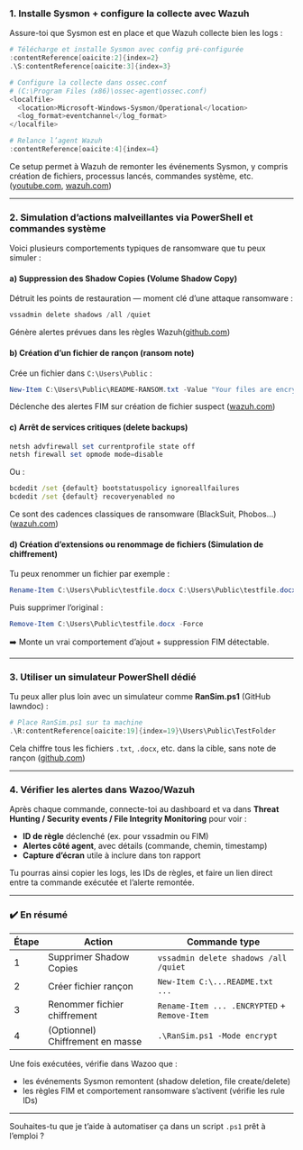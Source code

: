 ### 1. Installe Sysmon + configure la collecte avec Wazuh

Assure-toi que Sysmon est en place et que Wazuh collecte bien les logs :

```powershell
# Télécharge et installe Sysmon avec config pré-configurée
:contentReference[oaicite:2]{index=2}
.\S:contentReference[oaicite:3]{index=3}

# Configure la collecte dans ossec.conf
# (C:\Program Files (x86)\ossec-agent\ossec.conf)
<localfile>
  <location>Microsoft-Windows-Sysmon/Operational</location>
  <log_format>eventchannel</log_format>
</localfile>

# Relance l’agent Wazuh
:contentReference[oaicite:4]{index=4}
```

Ce setup permet à Wazuh de remonter les événements Sysmon, y compris création de fichiers, processus lancés, commandes système, etc. ([youtube.com][1], [wazuh.com][2])

---

### 2. Simulation d’actions malveillantes via PowerShell et commandes système

Voici plusieurs comportements typiques de ransomware que tu peux simuler :

#### a) Suppression des Shadow Copies (Volume Shadow Copy)

Détruit les points de restauration — moment clé d’une attaque ransomware :

```powershell
vssadmin delete shadows /all /quiet
```

Génère alertes prévues dans les règles Wazuh([github.com][3])

#### b) Création d’un fichier de rançon (ransom note)

Crée un fichier dans `C:\Users\Public` :

```powershell
New-Item C:\Users\Public\README-RANSOM.txt -Value "Your files are encrypted!"
```

Déclenche des alertes FIM sur création de fichier suspect ([wazuh.com][4])

#### c) Arrêt de services critiques (delete backups)

```powershell
netsh advfirewall set currentprofile state off
netsh firewall set opmode mode=disable
```

Ou :

```cmd
bcdedit /set {default} bootstatuspolicy ignoreallfailures
bcdedit /set {default} recoveryenabled no
```

Ce sont des cadences classiques de ransomware (BlackSuit, Phobos…)([wazuh.com][5])

#### d) Création d’extensions ou renommage de fichiers (Simulation de chiffrement)

Tu peux renommer un fichier par exemple :

```powershell
Rename-Item C:\Users\Public\testfile.docx C:\Users\Public\testfile.docx.ENCRYPTED
```

Puis supprimer l’original :

```powershell
Remove-Item C:\Users\Public\testfile.docx -Force
```

➡️ Monte un vrai comportement d’ajout + suppression FIM détectable.

---

### 3. Utiliser un simulateur PowerShell dédié

Tu peux aller plus loin avec un simulateur comme **RanSim.ps1** (GitHub lawndoc) :

```powershell
# Place RanSim.ps1 sur ta machine
.\R:contentReference[oaicite:19]{index=19}\Users\Public\TestFolder
```

Cela chiffre tous les fichiers `.txt`, `.docx`, etc. dans la cible, sans note de rançon ([github.com][3])

---

### 4. Vérifier les alertes dans Wazoo/Wazuh

Après chaque commande, connecte-toi au dashboard et va dans **Threat Hunting / Security events / File Integrity Monitoring** pour voir :

* **ID de règle** déclenché (ex. pour vssadmin ou FIM)
* **Alertes côté agent**, avec détails (commande, chemin, timestamp)
* **Capture d’écran** utile à inclure dans ton rapport

Tu pourras ainsi copier les logs, les IDs de règles, et faire un lien direct entre ta commande exécutée et l’alerte remontée.

---

### ✔️ En résumé

| Étape | Action                           | Commande type                                |
| ----- | -------------------------------- | -------------------------------------------- |
| 1     | Supprimer Shadow Copies          | `vssadmin delete shadows /all /quiet`        |
| 2     | Créer fichier rançon             | `New-Item C:\...README.txt ...`              |
| 3     | Renommer fichier chiffrement     | `Rename-Item ... .ENCRYPTED` + `Remove-Item` |
| 4     | (Optionnel) Chiffrement en masse | `.\RanSim.ps1 -Mode encrypt`                 |

Une fois exécutées, vérifie dans Wazoo que :

* les événements Sysmon remontent (shadow deletion, file create/delete)
* les règles FIM et comportement ransomware s’activent (vérifie les rule IDs)

---

Souhaites-tu que je t’aide à automatiser ça dans un script `.ps1` prêt à l’emploi ?

[1]: https://www.youtube.com/watch?v=iWOzDs4euG4&utm_source=chatgpt.com "Enable and Send PowerShell logs to Wazuh - YouTube"
[2]: https://wazuh.com/blog/detecting-brain-cipher-ransomware-with-wazuh/?utm_source=chatgpt.com "Detecting Brain Cipher ransomware with Wazuh"
[3]: https://github.com/lawndoc/RanSim?utm_source=chatgpt.com "lawndoc/RanSim: Ransomware simulation script written in ... - GitHub"
[4]: https://wazuh.com/blog/detecting-lynx-ransomware-with-wazuh/?utm_source=chatgpt.com "Detecting Lynx ransomware with Wazuh"
[5]: https://wazuh.com/blog/detecting-and-responding-to-phobos-ransomware-using-wazuh/?utm_source=chatgpt.com "Detecting and responding to Phobos ransomware using Wazuh"